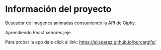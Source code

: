 # Información del proyecto

Buscador de imagenes animadas consumiendo la API de Giphy.

Aprendiendo React señores jeje

Para probar la app dale click al link:
https://elisperez.github.io/burcargifs/